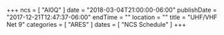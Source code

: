 +++
ncs = [ "AI0Q" ]
date = "2018-03-04T21:00:00-06:00"
publishDate = "2017-12-21T12:47:37-06:00"
endTime = ""
location = ""
title = "UHF/VHF Net 9"
categories = [ "ARES" ]
dates = [ "NCS Schedule" ]
+++
